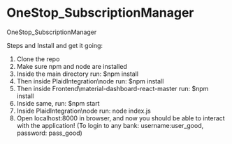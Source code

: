 # OneStop_SubscriptionManager
OneStop_SubscriptionManager

Steps and Install and get it going: 

1) Clone the repo
2) Make sure npm and node are installed
3) Inside the main directory run: $npm install
4) Then inside PlaidIntegration\node run: $npm install
5) Then inside Frontend\material-dashboard-react-master run: $npm install
6) Inside same, run: $npm start
7) Inside PlaidIntegration\node run: node index.js
8) Open localhost:8000 in browser, and now you should be able to interact with the application!
(To login to any bank: username:user_good, password: pass_good)
